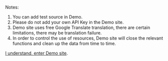 Notes:

1. You can add test source in Demo.
2. Please do not add your own API Key in the Demo site.
3. Demo site uses free Google Translate translation, there are certain limitations, there may be translation failure.
4. In order to control the use of resources, Demo site will close the relevant functions and clean up the data from time to time.

[I understand, enter Demo site](https://demo.rsstranslator.com).